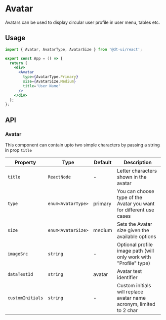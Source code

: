 # Avatar

Avatars can be used to display circular user profile in user menu, tables etc.

## Usage

```jsx
import { Avatar, AvatarType, AvatarSize } from '@dt-ui/react';

export const App = () => {
  return (
    <div>
      <Avatar
        type={AvatarType.Primary}
        size={AvatarSize.Medium}
        title='User Name'
      />
    </div>
  );
};
```

## API

### Avatar

This component can contain upto two simple characters by passing a string in prop `title`

| Property         | Type               | Default | Description                                                         |
| ---------------- | ------------------ | ------- | ------------------------------------------------------------------- |
| `title`          | `ReactNode`        | -       | Letter characters shown in the avatar                               |
| `type`           | `enum<AvatarType>` | primary | You can choose type of the Avatar you want for different use cases  |
| `size`           | `enum<AvatarSize>` | medium  | Sets the Avatar size given the available options                    |
| `imageSrc`       | `string`           | -       | Optional profile image path (will only work with "Profile" type)    |
| `dataTestId`     | `string`           | avatar  | Avatar test identifier                                              |
| `customInitials` | `string`           | -       | Custom initials will replace avatar name acronym, limited to 2 char |
